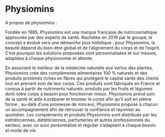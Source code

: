 # Physiomins

A propos de physiomins : 

Fondée en 1985, Physiomins est une marque française de nutricosmétique approuvée par des experts de santé. Rachetée en 2019 par le groupe, le concept a évolué vers une démarche plus holistique : pour Physiomins, la beauté dépend du bien-être global et de l’alignement du corps et de l’esprit. C’est pourquoi les solutions proposées sont personnalisées et sur mesure, adaptées à chaque physionomie et attente.


En associant le meilleur de la médecine naturelle aux vertus des plantes, Physiomins crée des compléments alimentaires 100 % naturels et des produits protéinés riches en fibres qui protègent le capital santé des clients tout en prenant soin de leur corps. Ces produits sont fabriqués en France et conçus à partir de nutriments naturels, produits par les fruits et légumes dont notre corps a besoin pour fonctionner mieux.
Physiomins prend soin de la santé et aide à préparer et booster le corps afin qu’il soit en pleine forme ; au-delà d’une promesse de minceur, Physiomins propose à chacun un accompagnement afin de retrouver la confiance et rayonner au quotidien. Les compléments et produits Physiomins sont distribués par les esthéticiennes, diététiciennes, parfumeries et autres professionnels du secteur, avec un suivi personnalisé et régulier s’adaptant à chaque besoin et mode de vie.
